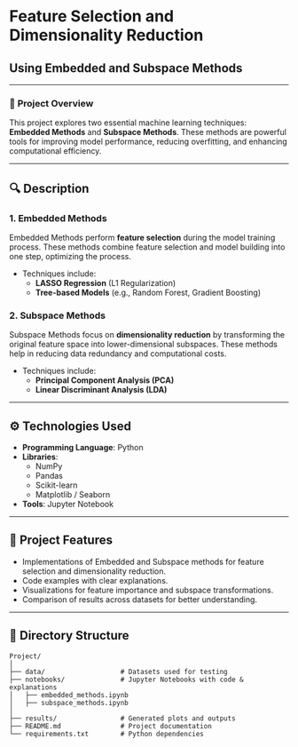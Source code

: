 # Feature Selection and Dimensionality Reduction  
## **Using Embedded and Subspace Methods**

---

### 🚀 **Project Overview**  
This project explores two essential machine learning techniques: **Embedded Methods** and **Subspace Methods**. These methods are powerful tools for improving model performance, reducing overfitting, and enhancing computational efficiency.  

---

## 🔍 **Description**  

### **1. Embedded Methods**  
Embedded Methods perform **feature selection** during the model training process. These methods combine feature selection and model building into one step, optimizing the process.  
- Techniques include:  
   - **LASSO Regression** (L1 Regularization)  
   - **Tree-based Models** (e.g., Random Forest, Gradient Boosting)  

### **2. Subspace Methods**  
Subspace Methods focus on **dimensionality reduction** by transforming the original feature space into lower-dimensional subspaces. These methods help in reducing data redundancy and computational costs.  
- Techniques include:  
   - **Principal Component Analysis (PCA)**  
   - **Linear Discriminant Analysis (LDA)**  

---

## ⚙️ **Technologies Used**  
- **Programming Language**: Python  
- **Libraries**:  
  - NumPy  
  - Pandas  
  - Scikit-learn  
  - Matplotlib / Seaborn  
- **Tools**: Jupyter Notebook  

---

## 🧩 **Project Features**  
- Implementations of Embedded and Subspace methods for feature selection and dimensionality reduction.  
- Code examples with clear explanations.  
- Visualizations for feature importance and subspace transformations.  
- Comparison of results across datasets for better understanding.  

---

## 📂 **Directory Structure**  

```plaintext
Project/
│
├── data/                   # Datasets used for testing
├── notebooks/              # Jupyter Notebooks with code & explanations
│   ├── embedded_methods.ipynb
│   ├── subspace_methods.ipynb
│
├── results/                # Generated plots and outputs
├── README.md               # Project documentation
└── requirements.txt        # Python dependencies
